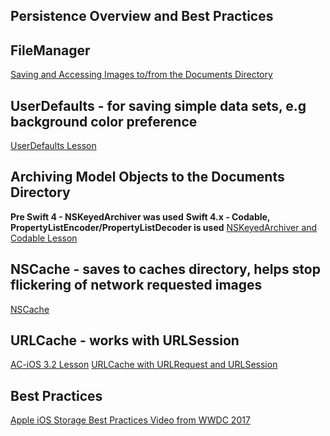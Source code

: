 ## Persistence Overview and Best Practices 

## FileManager 
[Saving and Accessing Images to/from the Documents Directory](https://github.com/C4Q/AC-iOS/tree/master/lessons/unit4/FileManager)

## UserDefaults - for saving simple data sets, e.g background color preference 
[UserDefaults Lesson](https://github.com/C4Q/AC-iOS/tree/master/lessons/unit4/UserDefaults)

## Archiving Model Objects to the Documents Directory
**Pre Swift 4 - NSKeyedArchiver was used**
**Swift 4.x - Codable, PropertyListEncoder/PropertyListDecoder is used**
[NSKeyedArchiver and Codable Lesson](https://github.com/C4Q/AC-iOS/tree/master/lessons/unit4/Persistence-NSKeyedArchiver-Codable)

## NSCache - saves to caches directory, helps stop flickering of network requested images 
[NSCache](https://github.com/C4Q/AC-iOS/tree/master/lessons/unit4/Protocols-Delegation-NSCache)

## URLCache - works with URLSession
[AC-iOS 3.2 Lesson](https://github.com/C4Q/AC3.2/blob/master/lessons/unit4/urlcache/README.md)
[URLCache with URLRequest and URLSession](https://developer.apple.com/documentation/foundation/urlcache)

## Best Practices 
[Apple iOS Storage Best Practices Video from WWDC 2017](https://developer.apple.com/videos/play/fall2017/204/) 


